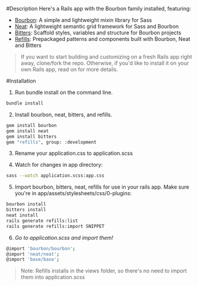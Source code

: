 #Description
Here's a Rails app with the Bourbon family installed, featuring:
* [Bourbon](https://github.com/thoughtbot/bourbon): A simple and lightweight mixin library for Sass
* [Neat](https://github.com/thoughtbot/neat): A lightweight semantic grid framework for Sass and Bourbon
* [Bitters](https://github.com/thoughtbot/bitters): Scaffold styles, variables and structure for Bourbon projects
* [Refills](https://github.com/thoughtbot/refills): Prepackaged patterns and components built with Bourbon, Neat and Bitters

> If you want to start building and customizing on a fresh Rails app right away, clone/fork the repo. Otherwise, if you'd like to install it on your own Rails app, read on for more details.

#Installation
1. Run bundle install on the command line.
  ```bash
  bundle install
  ```

2. Install bourbon, neat, bitters, and refills.
  ```bash
  gem install bourbon
  gem install neat
  gem install bitters
  gem "refills", group: :development
  ```

3. Rename your application.css to application.scss

4. Watch for changes in app directory:
  ```bash
  sass --watch application.scss:app.css
  ```

5. Import bourbon, bitters, neat, refills for use in your rails app. Make sure you're in app/assets/stylesheets/css/0-plugins:
  ```bash
  bourbon install
  bitters install
  neat install
  rails generate refills:list
  rails generate refills:import SNIPPET
  ```

6. *Go to application.scss and import them!*
  ```bash
  @import 'bourbon/bourbon';
  @import 'neat/neat';
  @import 'base/base';
  ```

>Note: Refills installs in the views folder, so there's no need to import them into application.scss
